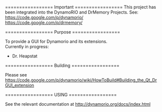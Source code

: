 =================         Important       =================
This project has been integrated into the DynamoRIO and
DrMemory Projects.
See:
https://code.google.com/p/dynamorio/
https://code.google.com/p/drmemory/

=================         Purpose         =================

To provide a GUI for Dynamorio and its extensions.  
Currently in progress:  
* Dr. Heapstat  

=================        Building         =================

Please see 
https://code.google.com/p/dynamorio/wiki/HowToBuild#Building_the_Qt_DrGUI_extension

=================          USING          =================

See the relevant documentation at 
http://dynamorio.org/docs/index.html

